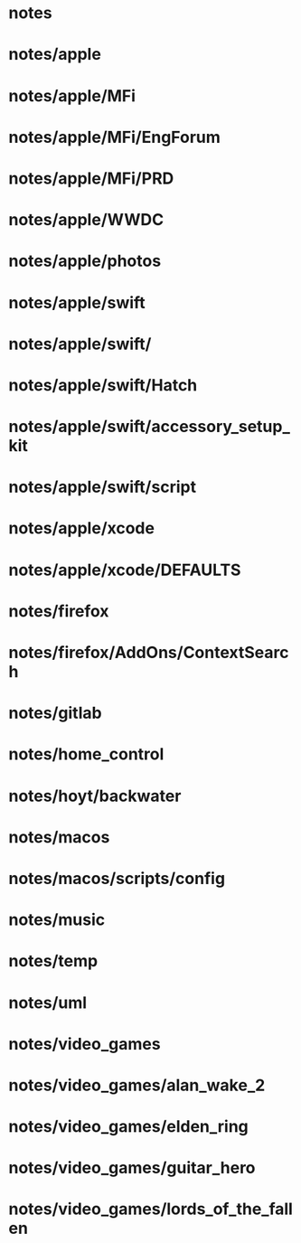 
# notes
# notes/apple
# notes/apple/MFi
# notes/apple/MFi/EngForum
# notes/apple/MFi/PRD
# notes/apple/WWDC
# notes/apple/photos
# notes/apple/swift
# notes/apple/swift/
# notes/apple/swift/Hatch
# notes/apple/swift/accessory_setup_kit
# notes/apple/swift/script
# notes/apple/xcode
# notes/apple/xcode/DEFAULTS
# notes/firefox
# notes/firefox/AddOns/ContextSearch
# notes/gitlab
# notes/home_control
# notes/hoyt/backwater
# notes/macos
# notes/macos/scripts/config
# notes/music
# notes/temp
# notes/uml
# notes/video_games
# notes/video_games/alan_wake_2
# notes/video_games/elden_ring
# notes/video_games/guitar_hero
# notes/video_games/lords_of_the_fallen